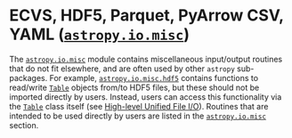 # ECVS, HDF5, Parquet, PyArrow CSV, YAML ([`astropy.io.misc`](misc_ref_api.html#module-astropy.io.misc "astropy.io.misc"))

The [`astropy.io.misc`](misc_ref_api.html#module-astropy.io.misc "astropy.io.misc") module contains miscellaneous input/output routines that
do not fit elsewhere, and are often used by other `astropy` sub-packages. For
example, [`astropy.io.misc.hdf5`](misc_ref_api.html#module-astropy.io.misc.hdf5 "astropy.io.misc.hdf5") contains functions to read/write
[`Table`](../api/astropy.table.Table.html#astropy.table.Table "astropy.table.Table") objects from/to HDF5 files, but these
should not be imported directly by users. Instead, users can access this
functionality via the [`Table`](../api/astropy.table.Table.html#astropy.table.Table "astropy.table.Table") class itself (see
[High-level Unified File I/O](unified.html#table-io)). Routines that are intended to be used directly by users are
listed in the [`astropy.io.misc`](misc_ref_api.html#module-astropy.io.misc "astropy.io.misc") section.